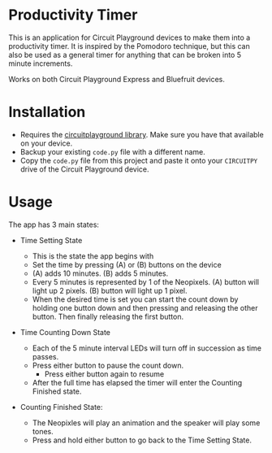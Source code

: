 # Productivity Timer
This is an application for Circuit Playground devices to make them into a productivity timer. It is inspired by the Pomodoro technique, but this can also be used as a general timer for anything that can be broken into 5 minute increments.

Works on both Circuit Playground Express and Bluefruit devices.

# Installation
- Requires the [circuitplayground library](https://learn.adafruit.com/circuitpython-made-easy-on-circuit-playground-express). Make sure you have that available on your device.
- Backup your existing `code.py` file with a different name.
- Copy the `code.py` file from this project and paste it onto your `CIRCUITPY` drive of the Circuit Playground device.

# Usage
The app has 3 main states:
- Time Setting State
    - This is the state the app begins with
    - Set the time by pressing (A) or (B) buttons on the device
    - (A) adds 10 minutes. (B) adds 5 minutes.
    - Every 5 minutes is represented by 1 of the Neopixels. (A) button will light up 2 pixels. (B) button will light up 1 pixel.
    - When the desired time is set you can start the count down by holding one button down and then pressing and releasing the other button. Then finally releasing the first button.
     
- Time Counting Down State
    - Each of the 5 minute interval LEDs will turn off in succession as time passes.
    - Press either button to pause the count down. 
        - Press either button again to resume
    - After the full time has elapsed the timer will enter the Counting Finished state.

- Counting Finished State:
    - The Neopixles will play an animation and the speaker will play some tones.
    - Press and hold either button to go back to the Time Setting State.